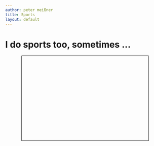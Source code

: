 ```yaml
---
author: peter meißner
title: Sports
layout: default
---
```



# I do sports too, sometimes ...

<script src="javascripts/d3.min.js"></script>

<div style="text-align:center;">

<svg width="400" height="267" style="border: solid 1px black"></svg>

<script src="javascripts/sports.js"></script>

</div>

